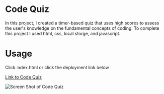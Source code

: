 # Code Quiz

In this project, I  created a timer-based quiz that uses high scores to assess the user's knowledge on the fundamental concepts of coding. To complete this project I used html, css, local storge, and javascript.

# Usage

Click index.html or click the deployment link below

[Link to Code Quiz](https://kbentley8.github.io/homework04-CodeQuiz/)

![Screen Shot of Code Quiz](https://user-images.githubusercontent.com/88289885/133529231-fc9cc1e2-e9cb-4b25-abaf-13a6dd9bad73.png)
